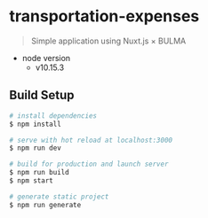# transportation-expenses

> Simple application using Nuxt.js × BULMA

* node version
  * v10.15.3

## Build Setup

``` bash
# install dependencies
$ npm install

# serve with hot reload at localhost:3000
$ npm run dev

# build for production and launch server
$ npm run build
$ npm start

# generate static project
$ npm run generate
```
